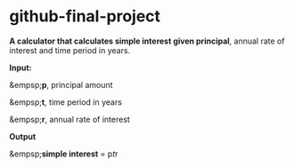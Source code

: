 # github-final-project

<b>A calculator that calculates simple interest given principal</b>, annual rate of interest and time period in years.

<b>Input:</b>

   &empsp;<b>p</b>, principal amount
   
   &empsp;<b>t</b>, time period in years
   
   &empsp;<b>r</b>, annual rate of interest
   
<b>Output</b>

   &empsp;<b>simple interest</b> = p*t*r

